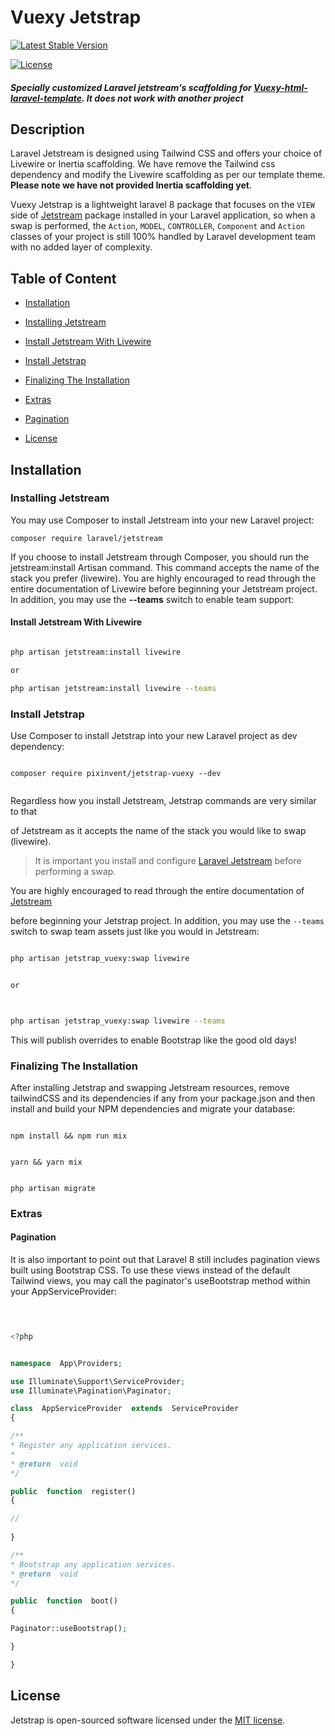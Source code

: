 # Vuexy Jetstrap

[![Latest Stable Version](https://poser.pugx.org/pixinvent/jetstrap-vuexy/v)](//packagist.org/packages/pixinvent/jetstrap-vuexy)

[![License](https://poser.pugx.org/pixinvent/jetstrap-vuexy/license)](//packagist.org/packages/pixinvent/jetstrap-vuexy)

##### Specially customized Laravel jetstream's scaffolding for [Vuexy-html-laravel-template](https://themeforest.net/item/vuexy-vuejs-html-laravel-admin-dashboard-template/23328599). It does not work with another project

## Description

Laravel Jetstream is designed using Tailwind CSS and offers your choice of Livewire or Inertia scaffolding. We have remove the Tailwind css dependency and modify the Livewire scaffolding as per our template theme. __Please note we have not provided Inertia scaffolding yet__.

Vuexy Jetstrap is a lightweight laravel 8 package that focuses on the `VIEW` side of [Jetstream](https://github.com/laravel/jetstream) package installed in your Laravel application, so when a swap is performed, the `Action`, `MODEL`, `CONTROLLER`, `Component` and `Action` classes of your project is still 100% handled by Laravel development team with no added layer of complexity.

## Table of Content

* [Installation](#installation)

* [Installing Jetstream](#installing-jetstream)

* [Install Jetstream With Livewire](#install-jetstream-with-livewire)

* [Install Jetstrap](#install-jetstrap)

* [Finalizing The Installation](#finalizing-the-installation)

* [Extras](#extras)

* [Pagination](#pagination)
  
* [License](#license)

## Installation

### Installing Jetstream

You may use Composer to install Jetstream into your new Laravel project:

```
composer require laravel/jetstream

```

If you choose to install Jetstream through Composer, you should run the jetstream:install Artisan command. This command accepts the name of the stack you prefer (livewire). You are highly encouraged to read through the entire documentation of Livewire before beginning your Jetstream project. In addition, you may use the __--teams__ switch to enable team support:

#### Install Jetstream With Livewire

```bash

php artisan jetstream:install livewire

or

php artisan jetstream:install livewire --teams

```

### Install Jetstrap

Use Composer to install Jetstrap into your new Laravel project as dev dependency:

```

composer require pixinvent/jetstrap-vuexy --dev
 

```

Regardless how you install Jetstream, Jetstrap commands are very similar to that

of Jetstream as it accepts the name of the stack you would like to swap (livewire).

> It is important you install and configure [Laravel Jetstream](https://github.com/laravel/jetstream) before performing a swap.

You are highly encouraged to read through the entire documentation of [Jetstream](https://jetstream.laravel.com/1.x/introduction.html)

before beginning your Jetstrap project. In addition, you may use the `--teams` switch to swap team assets just like you would in Jetstream:

```bash

php artisan jetstrap_vuexy:swap livewire


or



php artisan jetstrap_vuexy:swap livewire --teams

```

This will publish overrides to enable Bootstrap like the good old days!

### Finalizing The Installation

After installing Jetstrap and swapping Jetstream resources, remove tailwindCSS and its dependencies if any from your package.json and then install and build your NPM dependencies and migrate your database:

```

npm install && npm run mix
  

yarn && yarn mix


php artisan migrate

```

### Extras

#### Pagination

It is also important to point out that Laravel 8 still includes pagination views built using Bootstrap CSS. To use these views instead of the default Tailwind views, you may call the paginator's useBootstrap method within your AppServiceProvider:

```php

  

<?php


namespace  App\Providers;

use Illuminate\Support\ServiceProvider;
use Illuminate\Pagination\Paginator;

class  AppServiceProvider  extends  ServiceProvider
{

/**
* Register any application services.
*
* @return  void
*/

public  function  register()
{

//
  
}

/**
* Bootstrap any application services.
* @return  void
*/

public  function  boot()
{

Paginator::useBootstrap();

}

}

```

## License

Jetstrap is open-sourced software licensed under the [MIT license](https://github.com/pixinvent/jetstrap-vuexy/blob/master/LICENSE).
